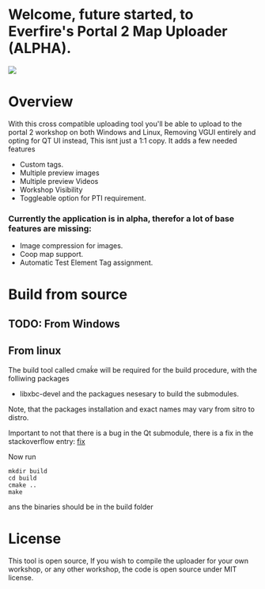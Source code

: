 # Welcome, future started, to Everfire's Portal 2 Map Uploader (ALPHA).

![](https://media.discordapp.net/attachments/645794660522000394/936721993359843388/P2_Publisher_Icon2.png)

# Overview
With this cross compatible uploading tool you'll be able to upload to the portal 2 workshop on both Windows and Linux, Removing VGUI entirely and opting for QT UI instead, This isnt  just a 1:1 copy. It adds a few needed features

- Custom tags.
- Multiple preview images
- Multiple preview Videos
- Workshop Visibility
- Toggleable option for PTI requirement.

### Currently the application is in alpha, therefor a lot of base features are missing:
- Image compression for images.
- Coop map support.
- Automatic Test Element Tag assignment.

# Build from source

## TODO: From Windows

## From linux

The build tool called cmaḱe will be required for the build procedure, with the folliwing packages
   - libxbc-devel
and the packagues nesesary to build the submodules. 

Note, that the packages installation and exact names may vary from sitro to distro.

Important to not that there is a bug in the Qt submodule, there is a fix in the stackoverflow entry: [fix](https://stackoverflow.com/questions/52002432/wrong-path-for-qt-mkspecs-when-generating-makefile-for-vtk-under-windows-10)

Now run
```
mkdir build
cd build
cmake ..
make
```
ans the binaries should be  in the build folder

# License
This tool is open source, If you wish to compile the uploader for your own workshop, or any other workshop, the code is open source under MIT license.

